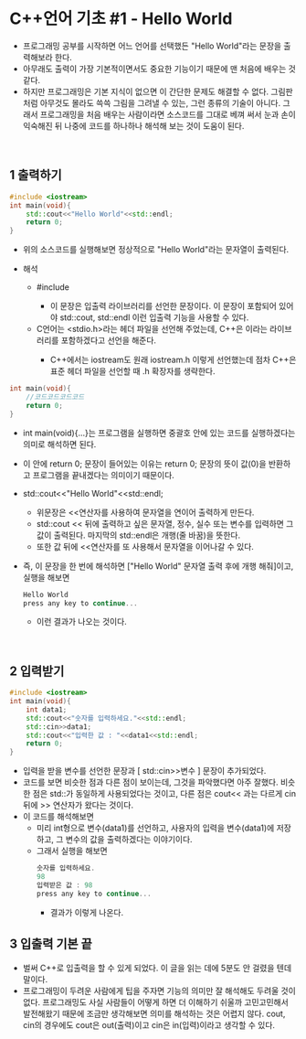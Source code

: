 # C++언어 기초 #1 - Hello World
- 프로그래밍 공부를 시작하면 어느 언어를 선택했든 "Hello World"라는 문장을 출력해보라 한다.
- 아무래도 출력이 가장 기본적이면서도 중요한 기능이기 때문에 맨 처음에 배우는 것 같다.
- 하지만 프로그래밍은 기본 지식이 없으면 이 간단한 문제도 해결할 수 없다. 그림판처럼 아무것도 몰라도 쓱쓱 그림을 그려낼 수 있는, 그런 종류의 기술이 아니다. 그래서 프로그래밍을 처음 배우는 사람이라면 소스코드를 그대로 베껴 써서 눈과 손이 익숙해진 뒤 나중에 코드를 하나하나 해석해 보는 것이 도움이 된다.

​

## 1 출력하기
``` C++
#include <iostream>
int main(void){
    std::cout<<"Hello World"<<std::endl;
    return 0;
}
```
- 위의 소스코드를 실행해보면 정상적으로 "Hello World"라는 문자열이 출력된다.

- 해석
    - #include <iostream>
        - 이 문장은 입출력 라이브러리를 선언한 문장이다. 이 문장이 포함되어 있어야 std::cout, std::endl 이런 입출력 기능을 사용할 수 있다.
    - C언어는 <stdio.h>라는 헤더 파일을 선언해 주었는데, C++은 <iostream>이라는 라이브러리를 포함하겠다고 선언을 해준다.
        - C++에서는 iostream도 원래 iostream.h 이렇게 선언했는데 점차 C++은 표준 헤더 파일을 선언할 때 .h 확장자를 생략한다.
``` C++
int main(void){
    //코드코드코드코드
    return 0;
}
```
- int main(void){...}는 프로그램을 실행하면 중괄호 안에 있는 코드를 실행하겠다는 의미로 해석하면 된다.
- 이 안에 return 0; 문장이 들어있는 이유는 return 0; 문장의 뜻이 값(0)을 반환하고 프로그램을 끝내겠다는 의미이기 때문이다.
- std::cout<<"Hello World"<<std::endl;
    - 위문장은 <<연산자를 사용하여 문자열을 연이어 출력하게 만든다.
    - std::cout << 뒤에 출력하고 싶은 문자열, 정수, 실수 또는 변수를 입력하면 그 값이 출력된다. 마지막의 std::endl은 개행(줄 바꿈)을 뜻한다.
    - 또한 값 뒤에 <<연산자를 또 사용해서 문자열을 이어나갈 수 있다. 

- 즉, 이 문장을 한 번에 해석하면 ["Hello World" 문자열 출력 후에 개행 해줘]이고, 실행을 해보면
    ``` C++
    Hello World
    press any key to continue...
    ```
    - 이런 결과가 나오는 것이다.

​

## 2 입력받기
``` C++
#include <iostream>
int main(void){
    int data1;
    std::cout<<"숫자를 입력하세요."<<std::endl;
    std::cin>>data1;
    std::cout<<"입력한 값 : "<<data1<<std::endl;
    return 0;
}
```
- 입력을 받을 변수를 선언한 문장과 [ std::cin>>변수 ] 문장이 추가되었다.  
- 코드를 보면 비슷한 점과 다른 점이 보이는데, 그것을 파악했다면 아주 잘했다. 비슷한 점은 std::가 동일하게 사용되었다는 것이고, 다른 점은 cout<< 과는 다르게 cin 뒤에 >> 연산자가 왔다는 것이다. 
- 이 코드를 해석해보면
    - 미리 int형으로 변수(data1)를 선언하고, 사용자의 입력을 변수(data1)에 저장하고, 그 변수의 값을 출력하겠다는 이야기이다.
    - 그래서 실행을 해보면
        ``` C++
        숫자를 입력하세요.
        98
        입력받은 값 : 98
        press any key to continue...
        ```
        - 결과가 이렇게 나온다.



## 3 입출력 기본 끝
- 벌써 C++로 입출력을 할 수 있게 되었다. 이 글을 읽는 데에 5분도 안 걸렸을 텐데 말이다.
- 프로그래밍이 두려운 사람에게 팁을 주자면 기능의 의미만 잘 해석해도 두려울 것이 없다. 프로그래밍도 사실 사람들이 어떻게 하면 더 이해하기 쉬울까 고민고민해서 발전해왔기 때문에 조금만 생각해보면 의미를 해석하는 것은 어렵지 않다. cout, cin의 경우에도 cout은 out(출력)이고 cin은 in(입력)이라고 생각할 수 있다.